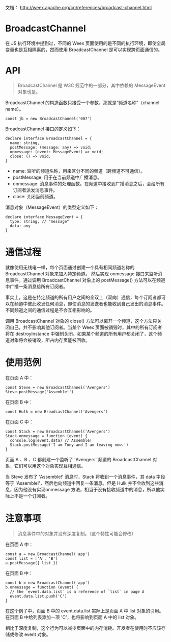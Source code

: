 
文档： http://weex.apache.org/cn/references/broadcast-channel.html



# BroadcastChannel

在 JS 执行环境中提到过，不同的 Weex 页面使用的是不同的执行环境，即使全局变量也是互相隔离的，然而使用 BroadcastChannel 是可以实现跨页面通信的。




# API

> BroadcastChannel 是 W3C 规范中的一部分，其中依赖的 MessageEvent 对象也是。

BroadcastChannel 的构造函数只接受一个参数，那就是“频道名称”（channel name）。

```
const jb = new BroadcastChannel('007')
```

BroadcastChannel 接口的定义如下：
```
declare interface BroadcastChannel = {
  name: string,
  postMessage: (message: any) => void;
  onmessage: (event: MessageEvent) => void;
  close: () => void;
}
```

- name: 监听的频道名称，用来区分不同的频道（跨频道不可通信）。
- postMessage: 用于在当前频道中广播消息。
- onmessage: 消息事件的处理函数。在频道中接收到广播消息之后，会给所有订阅者派发消息事件。
- close: 关闭当前频道。

消息对象（MessageEvent）的类型定义如下：
```
declare interface MessageEvent = {
  type: string, // "message"
  data: any
}
```


# 通信过程

就像使用无线电一样，每个页面通过创建一个具有相同频道名称的 BroadcastChannel 对象来加入特定频道。 然后实现 onmessage 接口来监听消息事件。通过调用 BroadcastChannel 对象上的 postMessage() 方法可以在频道中广播一条消息给所有订阅者。

事实上，这是在特定频道的所有用户之间的全双工（双向）通信，每个订阅者都可以在频道中彼此收发任何消息，即使消息的发送者也能收到自己发出的消息事件。不同频道之间的通信过程是不会互相影响的。

调用 BroadcastChannel 对象的 close() 方法可以离开一个频道，这个方法只关闭自己，并不影响其他订阅者。当某个 Weex 页面被销毁时，其中的所有订阅者将在 destroyInstance 中强制关闭。如果某个频道的所有用户都关闭了，这个频道对象将会被销毁，所占内存页能被回收。



# 使用范例

在页面 A 中：
```
const Steve = new BroadcastChannel('Avengers')
Steve.postMessage('Assemble!')
```

在页面 B 中：
```
const Hulk = new BroadcastChannel('Avengers')
```

在页面 C 中：
```
const Stack = new BroadcastChannel('Avengers')
Stack.onmessage = function (event) {
  console.log(event.data) // Assemble!
  Stack.postMessage('I am Tony and I am leaving now.')
}
```

页面 A 、B 、C 都创建一个监听了 'Avengers' 频道的 BroadcastChannel 对象，它们可以用这个对象实现互相通信。

当 Steve 发布了 'Assemble!' 消息时，Stack 将收到一个消息事件，其 data 字段等于 'Assemble!'，然后也向频道中回复一条消息。但是 Hulk 并不会收到这些消息，因为他没有实现onmessage 方法，相当于没有接收频道中的消息，所以他实际上不是一个订阅者。



# 注意事项

> 消息事件中的对象并没有深度复制。（这个特性可能会修改）

在页面 A 中：
```
const a = new BroadcastChannel('app')
const list = ['A', 'B']
a.postMessage({ list })
```

在页面 B 中：
```
const b = new BroadcastChannel('app')
b.onmessage = function (event) {
  // the `event.data.list` is a reference of `list` in page A
  event.data.list.push('C')
}
```

在这个例子中，页面 B 中的 event.data.list 实际上是页面 A 中 list 对象的引用。在页面 B 中给列表添加一项 'C'，也将影响到页面 A 中的 list 对象。

相比于深度复制，这个行为可以减少页面中的内存消耗。开发者在使用时不应该存储或修改 event 对象。
